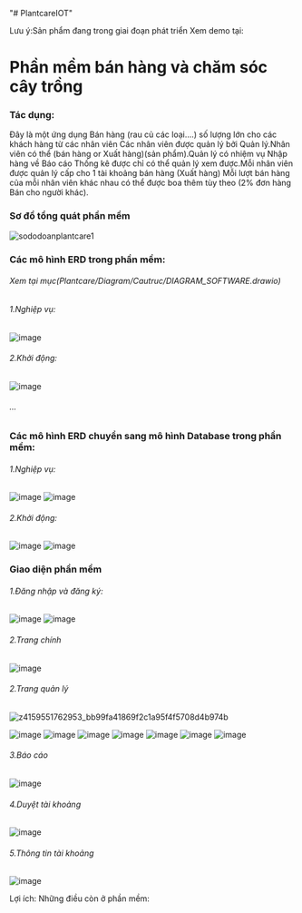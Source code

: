 "# PlantcareIOT" 

Lưu ý:Sản phẩm đang trong giai đoạn phát triển
Xem demo tại:

<h1>Phần mềm bán hàng và chăm sóc cây trồng</h1>

<h3>Tác dụng:</h3>

Đây là một ứng dụng Bán hàng (rau củ các loại....) số lượng lớn cho các khách hàng từ các nhân viên
Các nhân viên được quản lý bởi Quản lý.Nhân viên có thể (bán hàng or Xuất hàng)(sản phẩm).Quản lý có nhiệm vụ Nhập hàng về
Báo cáo Thống kê được chỉ có thể quản lý xem được.Mỗi nhân viên được quản lý cấp cho 1 tài khoảng bán hàng (Xuất hàng)
Mỗi lượt bán hàng của mỗi nhân viên khác nhau có thể được boa thêm tùy theo (2% đơn hàng Bán cho người khác).

<h3>Sơ đồ tổng quát phần mềm</h3>

![sododoanplantcare1](https://user-images.githubusercontent.com/36543564/223024112-b6018be5-9f32-49ab-9252-226fd53d4e96.jpg)

<h3>Các mô hình ERD trong phần mềm:</h3>
<h6>Xem tại mục(Plantcare/Diagram/Cautruc/DIAGRAM_SOFTWARE.drawio)</h6>
<h6>1.Nghiệp vụ:</h6>

![image](https://user-images.githubusercontent.com/36543564/223024830-3c3d5ed0-2eee-4285-91b8-ff87eb32916c.png)
<h6>2.Khởi động:</h6>

![image](https://user-images.githubusercontent.com/36543564/223025123-0e4b72e1-276b-4fe1-a0f8-5e4445840c74.png)
<h6>...</h6>

<h3>Các mô hình ERD chuyển sang mô hình Database trong phần mềm:</h3>
<h6>1.Nghiệp vụ:</h6>

![image](https://user-images.githubusercontent.com/36543564/223026055-9a1558f3-08ee-4e62-aae8-77c6c56d1223.png)
![image](https://user-images.githubusercontent.com/36543564/223026141-b8b09bf1-8f2d-46e5-a555-e50652417c0d.png)

<h6>2.Khởi động:</h6>

![image](https://user-images.githubusercontent.com/36543564/223026277-a7ac73bc-71ad-46c1-b7e0-a516795774c2.png)
![image](https://user-images.githubusercontent.com/36543564/223026364-42163ac2-02ab-4102-9fca-aadd507b7f42.png)

<h3>Giao diện phần mềm</h3>
<h6>1.Đăng nhập và đăng ký:</h6>

![image](https://user-images.githubusercontent.com/36543564/223026869-41a64649-7118-4696-8dce-b19a1ed9bf68.png)
![image](https://user-images.githubusercontent.com/36543564/223026929-2520dfca-00e3-4b85-8157-c6582cf2fc15.png)

<h6>2.Trang chính</h6>

![image](https://user-images.githubusercontent.com/36543564/223027578-e7da6396-6cbe-43e9-8ab0-cddc8c3a45bb.png)

<h6>2.Trang quản lý</h6>

![z4159551762953_bb99fa41869f2c1a95f4f5708d4b974b](https://user-images.githubusercontent.com/36543564/223028179-993f94fc-769d-46dc-bb53-794d529016eb.jpg)

![image](https://user-images.githubusercontent.com/36543564/223027817-5120e7ad-4035-460d-95d8-d9bb556335e0.png)
![image](https://user-images.githubusercontent.com/36543564/223028266-cf5d55c5-7327-4c8d-abe4-af4641819fdf.png)
![image](https://user-images.githubusercontent.com/36543564/223028352-cb110761-dbf5-4fbf-bf21-f3f4b178a309.png)
![image](https://user-images.githubusercontent.com/36543564/223028526-9ab48edd-f774-479d-871b-4646bc7dc614.png)
![image](https://user-images.githubusercontent.com/36543564/223028603-b1d001b9-a9f1-409f-a84b-7d2f41e85196.png)
![image](https://user-images.githubusercontent.com/36543564/223028676-560d19fd-890d-4097-b159-56968538d55d.png)
![image](https://user-images.githubusercontent.com/36543564/223028940-3cebc15a-75dc-4a0d-b764-397f50c2f5be.png)

<h6>3.Báo cáo</h6>

![image](https://user-images.githubusercontent.com/36543564/223029110-38292a4b-8952-49af-b026-4e4a7983e370.png)

<h6>4.Duyệt tài khoảng</h6>

![image](https://user-images.githubusercontent.com/36543564/223029262-bf2e5173-14f5-4a44-bb39-71c3b232b4e9.png)

<h6>5.Thông tin tài khoảng</h6>

![image](https://user-images.githubusercontent.com/36543564/223029385-678b6115-8624-460a-9908-469ca0eac9eb.png)

Lợi ích:
Những điều còn ở phần mềm:




























